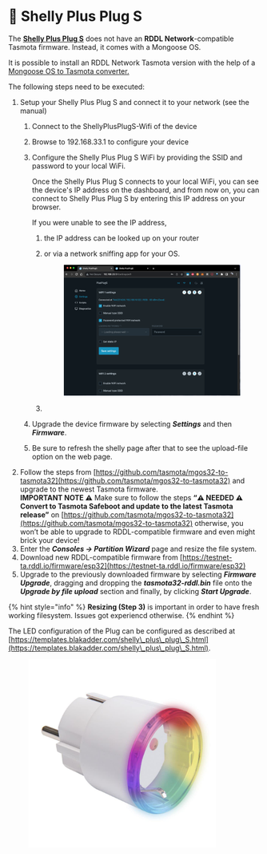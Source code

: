 # 🔌 Shelly Plus Plug S

The [**Shelly Plus Plug S**](https://www.amazon.de/Shelly-Plus-Plug-programmierbare-Sprachsteuerung/dp/B0BTJ1DTBX/ref=sr\_1\_2?keywords=shelly%2Bplug%2Bs\&sr=8-2\&th=1) does not have an **RDDL Network**-compatible Tasmota firmware. Instead, it comes with a Mongoose OS.

It is possible to install an RDDL Network Tasmota version with the help of a [Mongoose OS to Tasmota converter.](https://github.com/tasmota/mgos32-to-tasmota32)

The following steps need to be executed:

1. Setup your Shelly Plus Plug S and connect it to your network (see the manual)
   1. Connect to the ShellyPlusPlugS-Wifi of the device
   2. Browse to 192.168.33.1 to configure your device
   3.  Configure the Shelly Plus Plug S WiFi by providing the SSID and password to your local WiFi.&#x20;

       Once the Shelly Plus Plug S connects to your local WiFi, you can see the device's IP address on the dashboard, and from now on, you can connect to Shelly Plus Plug S by entering this IP address on your browser.

       If you were unable to see the IP address,&#x20;

       1. the IP address can be looked up on your router
       2.  or via a network sniffing app for your OS.

           <figure><img src="../../.gitbook/assets/Screenshot 2023-11-20 at 14.47.07.png" alt=""><figcaption></figcaption></figure>
       3.
   4. Upgrade the device firmware by selecting _**Settings**_ and then _**Firmware**_.
   5. Be sure to refresh the shelly page after that to see the upload-file option on the web page.
2. Follow the steps from [https://github.com/tasmota/mgos32-to-tasmota32](https://github.com/tasmota/mgos32-to-tasmota32) and upgrade to the newest Tasmota firmware.\
   **IMPORTANT NOTE ⚠️** Make sure to follow the steps **“⚠️ NEEDED ⚠️ Convert to Tasmota Safeboot and update to the latest Tasmota release”** on [https://github.com/tasmota/mgos32-to-tasmota32](https://github.com/tasmota/mgos32-to-tasmota32) otherwise, you won’t be able to upgrade to RDDL-compatible firmware and even might brick your device!
3. Enter the _**Consoles -> Partition Wizard**_ page and resize the file system.&#x20;
4. Download new RDDL-compatible firmware from [https://testnet-ta.rddl.io/firmware/esp32](https://testnet-ta.rddl.io/firmware/esp32)
5. Upgrade to the previously downloaded firmware by selecting _**Firmware Upgrade**_, dragging and dropping the _**tasmota32-rddl.bin**_ file onto the _**Upgrade by file upload**_ section and finally, by clicking _**Start Upgrade**_.

{% hint style="info" %}
**Resizing (Step 3)** is important in order to have fresh working filesystem. Issues got experiencd otherwise.
{% endhint %}

The LED configuration of the Plug can be configured as described at\
[https://templates.blakadder.com/shelly\_plus\_plug\_S.html](https://templates.blakadder.com/shelly\_plus\_plug\_S.html).

<figure><img src="../../.gitbook/assets/SHELLYPLUS PLUG S.png" alt="" width="375"><figcaption></figcaption></figure>

